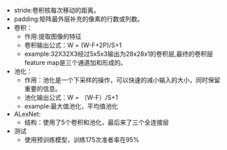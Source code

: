 - stride:卷积核每次移动的距离。
- padding:矩阵最外层补充的像素的行数或列数。
- 卷积：
  - 作用:提取图像的特征
  - 卷积输出公式：W = (W-F+2P)/S+1
  - example:32X32X3经过5x5x3输出为28x28x1的卷积层,最终的卷积层feature map是三个通道加和形成的。
- 池化：
  - 作用：池化是一个下采样的操作，可以快速的减小输入的大小，同时保留重要的信息。
  - 池化输出公式：W = （W-F）/S+1
  - example:最大值池化，平均值池化
- ALexNet:
  - 结构：使用了5个卷积和池化，最后来了三个全连接层
- 测试
  - 使用预训练模型，训练175次准者率在95%